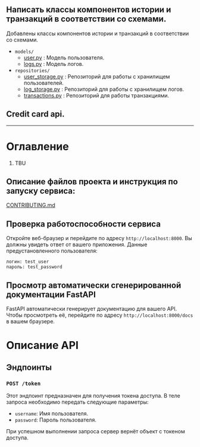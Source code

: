 ## Написать классы компонентов истории и транзакций в соответствии со схемами.

Добавлены классы компонентов истории и транзакций в соответствии со схемами.
  - `models/`
    - [user.py](src%2Fmodels%2Fuser.py) : Модель пользователя.
    - [logs.py](src%2Fmodels%2Flogs.py) : Модель логов.
  - `repositories/`
    - [user_storage.py](src%2Frepositories%2Fuser_storage.py) : Репозиторий для работы с хранилищем пользователей.
    - [log_storage.py](src%2Frepositories%2Flog_storage.py) : Репозиторий для работы с хранилищем логов.
    - [transactions.py](src%2Frepositories%2Ftransactions.py) : Репозиторий для работы транзакциями.


## Credit card api.


---
# Оглавление
1. TBU

## Описание файлов проекта и инструкция по запуску сервиса:

[CONTRIBUTING.md](CONTRIBUTING.md)

## Проверка работоспособности сервиса

Откройте веб-браузер и перейдите по адресу `http://localhost:8000`. Вы должны увидеть ответ от вашего приложения.
Данные предустановленного пользователя:
```
логин: test_user
пароль: test_password
```

## Просмотр автоматически сгенерированной документации FastAPI

FastAPI автоматически генерирует документацию для вашего API. Чтобы просмотреть её, перейдите по адресу `http://localhost:8000/docs` в вашем браузере.

# Описание API

## Эндпоинты

### `POST /token`

Этот эндпоинт предназначен для получения токена доступа. В теле запроса необходимо передать следующие параметры:

- `username`: Имя пользователя.
- `password`: Пароль пользователя.

При успешном выполнении запроса сервер вернёт объект с токеном доступа.
